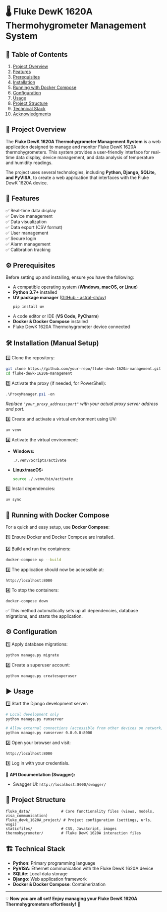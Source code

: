 # 🌡️ Fluke DewK 1620A Thermohygrometer Management System

## 📑 Table of Contents
1. [Project Overview](#project-overview)
2. [Features](#features)
3. [Prerequisites](#prerequisites)
4. [Installation](#installation)
5. [Running with Docker Compose](#running-with-docker-compose)
6. [Configuration](#configuration)
7. [Usage](#usage)
8. [Project Structure](#project-structure)
9. [Technical Stack](#technical-stack)
10. [Acknowledgments](#acknowledgments)

## 📌 Project Overview

The **Fluke DewK 1620A Thermohygrometer Management System** is a web application designed to manage and monitor Fluke DewK 1620A thermohygrometers. This system provides a user-friendly interface for real-time data display, device management, and data analysis of temperature and humidity readings.

The project uses several technologies, including **Python, Django, SQLite, and PyVISA**, to create a web application that interfaces with the Fluke DewK 1620A device.

## 🚀 Features

✅ Real-time data display  
✅ Device management  
✅ Data visualization  
✅ Data export (CSV format)  
✅ User management  
✅ Secure login  
✅ Alarm management  
✅ Calibration tracking  

## ⚙️ Prerequisites

Before setting up and installing, ensure you have the following:

- A compatible operating system (**Windows, macOS, or Linux**)
- **Python 3.7+** installed
- **UV package manager** ([GitHub - astral-sh/uv](https://github.com/astral-sh/uv))
   ```sh
   pip install uv
   ```
- A code editor or IDE (**VS Code, PyCharm**)
- **Docker & Docker Compose** installed
- Fluke DewK 1620A Thermohygrometer device connected

## 🛠 Installation (Manual Setup)

1️⃣ Clone the repository:
   ```sh
   git clone https://github.com/your-repo/fluke-dewk-1620a-management.git
   cd fluke-dewk-1620a-management
   ```

2️⃣ Activate the proxy (if needed, for PowerShell):
   ```powershell
   .\ProxyManager.ps1 -on
   ```
   *Replace `"your_proxy_address:port"` with your actual proxy server address and port.*

3️⃣ Create and activate a virtual environment using UV:
   ```sh
   uv venv
   ```

4️⃣ Activate the virtual environment:
   - **Windows:**
     ```sh
     ./.venv/Scripts/activate
     ```
   - **Linux/macOS:**
     ```sh
     source ./.venv/bin/activate
     ```

5️⃣ Install dependencies:
   ```sh
   uv sync
   ```

## 🐳 Running with Docker Compose

For a quick and easy setup, use **Docker Compose**:

1️⃣ Ensure Docker and Docker Compose are installed.

2️⃣ Build and run the containers:
   ```sh
   docker-compose up --build
   ```

3️⃣ The application should now be accessible at:
   ```
   http://localhost:8000
   ```

4️⃣ To stop the containers:
   ```sh
   docker-compose down
   ```

✅ This method automatically sets up all dependencies, database migrations, and starts the application.

## ⚙️ Configuration

1️⃣ Apply database migrations:
   ```sh
   python manage.py migrate
   ```

2️⃣ Create a superuser account:
   ```sh
   python manage.py createsuperuser
   ```

## ▶️ Usage

1️⃣ Start the Django development server:
   ```sh
   # Local development only
   python manage.py runserver
   
   # Allow external connections (accessible from other devices on network)
   python manage.py runserver 0.0.0.0:8000
   ```

2️⃣ Open your browser and visit:
   ```
   http://localhost:8000
   ```

3️⃣ Log in with your credentials.

📌 **API Documentation (Swagger):**
- Swagger UI: `http://localhost:8000/swagger/`

## 📂 Project Structure

```
fluke_data/              # Core functionality files (views, models, visa_communication)
fluke_dewk_1620A_project/ # Project configuration (settings, urls, wsgi)
staticfiles/             # CSS, JavaScript, images
thermohygrometer/        # Fluke DewK 1620A interaction files
```

## 🏗 Technical Stack

- **Python**: Primary programming language
- **PyVISA**: Ethernet communication with the Fluke DewK 1620A device
- **SQLite**: Local data storage
- **Django**: Web application framework
- **Docker & Docker Compose**: Containerization

---

💡 **Now you are all set! Enjoy managing your Fluke DewK 1620A Thermohygrometers effortlessly!** 🚀
